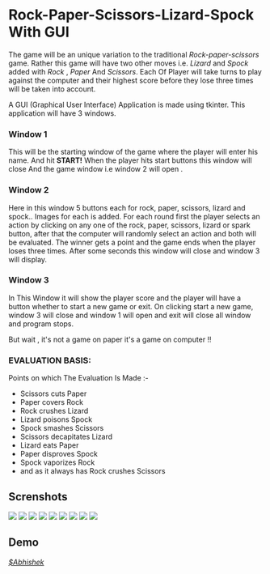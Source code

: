 # **Rock-Paper-Scissors-Lizard-Spock With GUI**

The game will be an unique variation to the traditional *Rock-paper-scissors* game. Rather this game will have two other moves i.e. *Lizard* and *Spock* added with *Rock* , *Paper* And *Scissors*. Each Of Player will take turns to play against the computer and their highest score before they lose three times will be taken into account. 

A GUI (Graphical User Interface) Application is made  using tkinter. This application will have 3 windows. 

### **Window 1** 

This will be the starting window of the game where the player will enter his name. And hit **START!**
When the player hits start buttons this window will close And the game window i.e window 2 will open .

### **Window 2**

Here in this window 5 buttons each 
for rock, paper, scissors, lizard and spock.. 
Images for each is added. For 
each round first the player selects an 
action by clicking on any one of the rock, 
paper, scissors, lizard or spark button, after 
that the computer will randomly select an 
action and both will be evaluated. The 
winner gets a point and the game ends 
when the player loses three times. After some seconds this window will close and window 3 will display.

### **Window 3**

In This Window it will show the player score
and the player  will have a button whether to start a new game or exit. On clicking start a new 
game, window 3 will close and window 
1 will open and exit will close all window 
and program stops. 

But wait , it's not a game on paper it's a game on computer !!


### **EVALUATION BASIS:**

Points on which The Evaluation Is Made :-
- Scissors cuts Paper 
- Paper covers Rock 
- Rock crushes Lizard 
- Lizard poisons Spock 
- Spock smashes Scissors 
- Scissors decapitates Lizard 
- Lizard eats Paper 
- Paper disproves Spock 
- Spock vaporizes Rock 
- and as it always has Rock crushes Scissors


## **Screnshots** 

<p float="left">
    <img src= height="200" >
    <img src=  height="200">
    <img src=  height="200">
    <img src=  height="200">
    <img src=  height="200">
    <img src=  height="200">
    <img src=  height="200">
    <img src=  height="200">
    <img src=  height="200">
</p>


## **Demo**





_[$Abhishek](https://github.com/abhishekdwibedy-2002)_